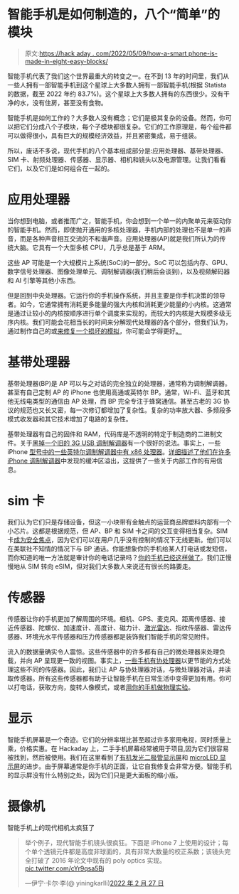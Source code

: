# 智能手机是如何制造的，八个“简单”的模块

> 原文:[https://hack aday . com/2022/05/09/how-a-smart phone-is-made-in-eight-easy-blocks/](https://hackaday.com/2022/05/09/how-a-smartphone-is-made-in-eight-easy-blocks/)

智能手机代表了我们这个世界最重大的转变之一。在不到 13 年的时间里，我们从一些人拥有一部智能手机到这个星球上大多数人拥有一部智能手机(根据 Statista 的数据，截至 2022 年约 83.7%)。这个星球上大多数人拥有的东西很少。没有干净的水，没有住房，甚至没有食物。

智能手机是如何工作的？大多数人没有概念；它们是极其复杂的设备。然而，你可以把它们分成八个子模块，每个子模块都很复杂。它们的工作原理是，每个组件都可以做得很小，具有巨大的规模经济效益，并且紧密集成，易于组装。

所以，废话不多说，现代手机的八个基本组成部分是:应用处理器、基带处理器、SIM 卡、射频处理器、传感器、显示器、相机和镜头以及电源管理。让我们看看它们，以及它们是如何组合在一起的。

# 应用处理器

当你想到电脑，或者推而广之，智能手机，你会想到一个单一的内聚单元来驱动你的智能手机。然而，即使抛开通用的多核处理器，手机内部的处理也不是单一的声音，而是各种声音相互交流的不和谐声音。应用处理器(AP)就是我们所认为的传统大脑。它具有一个大型多核 CPU，几乎总是基于 ARM。

这些 AP 可能是一个大规模片上系统(SoC)的一部分。SoC 可以包括内存、GPU、数字信号处理器、图像处理单元、调制解调器(我们稍后会谈到)，以及视频解码器和 AI 引擎等其他小东西。

但是回到中央处理器。它运行你的手机操作系统，并且主要是你手机决策的领导者。如今，它通常拥有消耗更多能量的强大内核和消耗更少能量的小内核。这通常是通过让较小的内核按顺序进行单个调度来实现的，而较大的内核是大规模多级无序内核。我们可能会花相当长的时间来分解现代处理器的各个部分，但我们认为，通过制作自己的或[来修复一个损坏的模拟](https://hackaday.com/2017/05/12/simulating-the-learn-by-fixing-cpu/)，你可能会学得更好[。](https://hackaday.com/2014/03/01/design-your-own-processor-with-verilog/)

# 基带处理器

基带处理器(BP)是 AP 可以与之对话的完全独立的处理器，通常称为调制解调器。甚至有自己定制 AP 的 iPhone 也使用高通或英特尔 BP。通常，Wi-Fi、蓝牙和其他无线电类型的通信由 AP 处理，而 BP 完全专注于蜂窝通信。甚至古老的 3G 协议的规范也又长又密，每一次修订都增加了复杂性。复杂的功率放大器、多频段多模式收发器和其它技术增加了电路的复杂性。

基带处理器有自己的固件和 RAM，代码库是不透明的特定于制造商的二进制文件。关于[黑掉一个旧的 3G USB 调制解调器](https://fahrplan.events.ccc.de/congress/2011/Fahrplan/attachments/2022_11-ccc-qcombbdbg.pdf)有一个很好的说法。事实上，一些 iPhone [型号中的一些英特尔调制解调器中有 x86 处理器](https://lcq2.github.io/x86_iphone/)。[详细描述了他们在许多 iPhone 调制解调器](https://comsecuris.com/blog/posts/theres_life_in_the_old_dog_yet_tearing_new_holes_into_inteliphone_cellular_modems/)中发现的缓冲区溢出，这提供了一些关于内部工作的有用信息。

# sim 卡

我们认为它们只是存储设备，但这一小块带有金触点的运营商品牌塑料内部有一个小芯片。这都是根据规范，但 AP、BP 和 SIM 卡之间的交互变得相当复杂。SIM 卡[成为安全焦点](https://hackaday.com/2019/12/30/36c3-sim-card-technology-from-a-to-z/)，因为它们可以在用户几乎没有控制的情况下无线更新。他们可以在美联社不知情的情况下与 BP 通话。你能想象你的手机给某人打电话或发短信，而你知道的唯一方法就是审计你的电话记录吗？[你的手机已经这样做了](https://hackaday.com/2021/12/27/diving-the-depths-of-ma-bell/)。我们正慢慢地从 SIM 转向 eSIM，但对我们大多数人来说还有很长的路要走。

# 传感器

传感器让你的手机更加了解周围的环境。相机、GPS、麦克风、距离传感器、接近传感器、陀螺仪、加速度计、高度计、磁力计、[激光雷达](https://hackaday.com/2021/03/18/new-part-day-onion-tau-lidar-camera/)、指纹传感器、雷达传感器、环境光水平传感器和压力传感器都是装饰我们智能手机的常见附件。

流入的数据量确实令人震惊。这些传感器中的许多都有自己的微处理器来处理负载，并向 AP 呈现更一致的视图。事实上，[一些手机有协处理器](https://en.wikipedia.org/wiki/Apple_motion_coprocessors)以更节能的方式处理这些不同的传感器。因此，我们让 AP 与协处理器对话，与微处理器对话，并读取传感器。所有这些传感器都有助于让智能手机在日常生活中变得更加有用。你可以打电话，获取方向，旋转人像模式，或者[用你的手机做物理实验](https://hackaday.com/2019/12/29/36c3-phyphox-using-smartphone-sensors-for-physics-experiments/)。

# 显示

智能手机屏幕是一个奇迹。它们的分辨率堪比甚至超过许多家用电视，同时质量上乘，价格实惠。在 Hackaday 上，二手手机屏幕经常被用于项目,因为它们很容易被找到，然后被使用。我们在这里看到了[有机发光二极管显示屏](https://hackaday.com/2021/09/04/making-oled-displays-in-the-home-lab/)和 [microLED 显示屏](https://hackaday.com/2021/04/12/microleds-lighting-the-way-to-a-solid-oled-competitor/)的进步。由于屏幕通常是你手机的正面，让它自我修复会非常方便。智能手机的显示屏没有什么特别之处，因为它们只是更大面板的缩小版。

# 摄像机

智能手机上的现代相机太疯狂了

> 举个例子，现代智能手机镜头很疯狂。下面是 iPhone 7 上使用的设计；每个单个透镜元件都是高度非球面的，具有非常大数量的校正系数；该镜头完全打破了 2016 年论文中现有的 poly optics 实现。[pic.twitter.com/cYr9qsa5Bj](https://t.co/cYr9qsa5Bj)
> 
> —伊宁·卡尔·李(@ yiningkarlli)[2022 年 2 月 27 日](https://twitter.com/yiningkarlli/status/1498069538264399872?ref_src=twsrc%5Etfw)